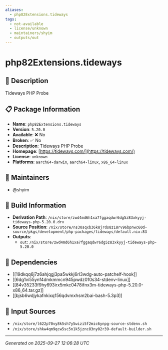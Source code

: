 ```yaml
---
aliases:
  - php82Extensions.tideways
tags:
  - not-available
  - license/unknown
  - maintainers/shyim
  - outputs/out
---
```


# php82Extensions.tideways

## 📝 Description

Tideways PHP Probe

## 📋 Package Information

- **Name**: `php82Extensions.tideways`
- **Version**: `5.20.0`
- **Available**: ❌ No
- **Broken**: ✅ No
- **Description**: Tideways PHP Probe
- **Homepage**: [https://tideways.com/](https://tideways.com/)
- **License**: `unknown`
- **Platforms**: `aarch64-darwin`, `aarch64-linux`, `x86_64-linux`
## 👥 Maintainers

- @shyim


## 🔧 Build Information

- **Derivation Path**: `/nix/store/zwd4md6h1xa7fggaqdwr6dg5z83xkyyj-tideways-php-5.20.0.drv`
- **Source Position**: `/nix/store/ns30sqxb36k8jrds8z18rv96bpnwc60d-source/pkgs/development/php-packages/tideways/default.nix:83`
- **Outputs**:
  - `out`:  `/nix/store/zwd4md6h1xa7fggaqdwr6dg5z83xkyyj-tideways-php-5.20.0`

## 🔗 Dependencies

- [[19dkqq6j7z6ahjqgj3pa5wkkj6rl3wdg-auto-patchelf-hook]]
- [[6dg1vi55ynf4dmkmmcn945pwdz010s34-stdenv-linux]]
- [[84v35233f9hy693irx5mkc0478ifnx3m-tideways-php-5.20.0-x86_64.tar.gz]]
- [[bjsb6wdjykafnkixq156qdvmxhsm2bai-bash-5.3p3]]

## 📁 Input Sources

- `/nix/store/l622p70vy8k5sh7y5wizi5f2mic6ynpg-source-stdenv.sh`
- `/nix/store/shkw4qm9qcw5sc5n1k5jznc83ny02r39-default-builder.sh`

---
*Generated on 2025-09-27 12:06:28 UTC*
